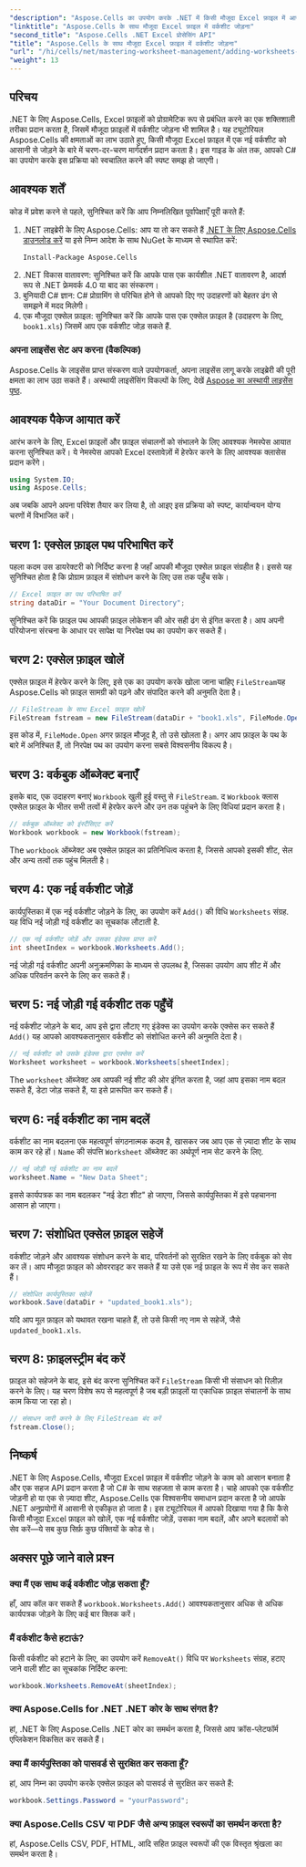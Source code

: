 ```yaml
---
"description": "Aspose.Cells का उपयोग करके .NET में किसी मौजूदा Excel फ़ाइल में आसानी से एक नई वर्कशीट जोड़ने का तरीका जानें। यह चरण-दर-चरण मार्गदर्शिका आपके परिवेश को सेट अप करने से लेकर संशोधित Excel फ़ाइल को सहेजने तक, सब कुछ कवर करती है।"
"linktitle": "Aspose.Cells के साथ मौजूदा Excel फ़ाइल में वर्कशीट जोड़ना"
"second_title": "Aspose.Cells .NET Excel प्रोसेसिंग API"
"title": "Aspose.Cells के साथ मौजूदा Excel फ़ाइल में वर्कशीट जोड़ना"
"url": "/hi/cells/net/mastering-worksheet-management/adding-worksheets-to-existing-excel-file/"
"weight": 13
---
```


## परिचय

.NET के लिए Aspose.Cells, Excel फ़ाइलों को प्रोग्रामेटिक रूप से प्रबंधित करने का एक शक्तिशाली तरीका प्रदान करता है, जिसमें मौजूदा फ़ाइलों में वर्कशीट जोड़ना भी शामिल है। यह ट्यूटोरियल Aspose.Cells की क्षमताओं का लाभ उठाते हुए, किसी मौजूदा Excel फ़ाइल में एक नई वर्कशीट को आसानी से जोड़ने के बारे में चरण-दर-चरण मार्गदर्शन प्रदान करता है। इस गाइड के अंत तक, आपको C# का उपयोग करके इस प्रक्रिया को स्वचालित करने की स्पष्ट समझ हो जाएगी।

## आवश्यक शर्तें

कोड में प्रवेश करने से पहले, सुनिश्चित करें कि आप निम्नलिखित पूर्वापेक्षाएँ पूरी करते हैं:

1. .NET लाइब्रेरी के लिए Aspose.Cells: आप या तो कर सकते हैं [.NET के लिए Aspose.Cells डाउनलोड करें](https://releases.aspose.com/cells/net/) या इसे निम्न आदेश के साथ NuGet के माध्यम से स्थापित करें:
   ```bash
   Install-Package Aspose.Cells
   ```
2. .NET विकास वातावरण: सुनिश्चित करें कि आपके पास एक कार्यशील .NET वातावरण है, आदर्श रूप से .NET फ्रेमवर्क 4.0 या बाद का संस्करण।
3. बुनियादी C# ज्ञान: C# प्रोग्रामिंग से परिचित होने से आपको दिए गए उदाहरणों को बेहतर ढंग से समझने में मदद मिलेगी।
4. एक मौजूदा एक्सेल फ़ाइल: सुनिश्चित करें कि आपके पास एक एक्सेल फ़ाइल है (उदाहरण के लिए, `book1.xls`) जिसमें आप एक वर्कशीट जोड़ सकते हैं.

### अपना लाइसेंस सेट अप करना (वैकल्पिक)

Aspose.Cells के लाइसेंस प्राप्त संस्करण वाले उपयोगकर्ता, अपना लाइसेंस लागू करके लाइब्रेरी की पूरी क्षमता का लाभ उठा सकते हैं। अस्थायी लाइसेंसिंग विकल्पों के लिए, देखें [Aspose का अस्थायी लाइसेंस पृष्ठ](https://purchase.aspose.com/temporary-license/).

## आवश्यक पैकेज आयात करें

आरंभ करने के लिए, Excel फ़ाइलों और फ़ाइल संचालनों को संभालने के लिए आवश्यक नेमस्पेस आयात करना सुनिश्चित करें। ये नेमस्पेस आपको Excel दस्तावेज़ों में हेरफेर करने के लिए आवश्यक क्लासेस प्रदान करेंगे।

```csharp
using System.IO;
using Aspose.Cells;
```

अब जबकि आपने अपना परिवेश तैयार कर लिया है, तो आइए इस प्रक्रिया को स्पष्ट, कार्यान्वयन योग्य चरणों में विभाजित करें।

## चरण 1: एक्सेल फ़ाइल पथ परिभाषित करें

पहला कदम उस डायरेक्टरी को निर्दिष्ट करना है जहाँ आपकी मौजूदा एक्सेल फ़ाइल संग्रहीत है। इससे यह सुनिश्चित होता है कि प्रोग्राम फ़ाइल में संशोधन करने के लिए उस तक पहुँच सके।

```csharp
// Excel फ़ाइल का पथ परिभाषित करें
string dataDir = "Your Document Directory";
```

सुनिश्चित करें कि फ़ाइल पथ आपकी फ़ाइल लोकेशन की ओर सही ढंग से इंगित करता है। आप अपनी परियोजना संरचना के आधार पर सापेक्ष या निरपेक्ष पथ का उपयोग कर सकते हैं।

## चरण 2: एक्सेल फ़ाइल खोलें

एक्सेल फ़ाइल में हेरफेर करने के लिए, इसे एक का उपयोग करके खोला जाना चाहिए `FileStream`यह Aspose.Cells को फ़ाइल सामग्री को पढ़ने और संपादित करने की अनुमति देता है।

```csharp
// FileStream के साथ Excel फ़ाइल खोलें
FileStream fstream = new FileStream(dataDir + "book1.xls", FileMode.Open);
```

इस कोड में, `FileMode.Open` अगर फ़ाइल मौजूद है, तो उसे खोलता है। अगर आप फ़ाइल के पथ के बारे में अनिश्चित हैं, तो निरपेक्ष पथ का उपयोग करना सबसे विश्वसनीय विकल्प है।

## चरण 3: वर्कबुक ऑब्जेक्ट बनाएँ

इसके बाद, एक उदाहरण बनाएं `Workbook` खुली हुई वस्तु से `FileStream`. द `Workbook` क्लास एक्सेल फ़ाइल के भीतर सभी तत्वों में हेरफेर करने और उन तक पहुंचने के लिए विधियां प्रदान करता है।

```csharp
// वर्कबुक ऑब्जेक्ट को इंस्टैंसिएट करें
Workbook workbook = new Workbook(fstream);
```

The `workbook` ऑब्जेक्ट अब एक्सेल फ़ाइल का प्रतिनिधित्व करता है, जिससे आपको इसकी शीट, सेल और अन्य तत्वों तक पहुंच मिलती है।

## चरण 4: एक नई वर्कशीट जोड़ें

कार्यपुस्तिका में एक नई वर्कशीट जोड़ने के लिए, का उपयोग करें `Add()` की विधि `Worksheets` संग्रह. यह विधि नई जोड़ी गई वर्कशीट का सूचकांक लौटाती है.

```csharp
// एक नई वर्कशीट जोड़ें और उसका इंडेक्स प्राप्त करें
int sheetIndex = workbook.Worksheets.Add();
```

नई जोड़ी गई वर्कशीट अपनी अनुक्रमणिका के माध्यम से उपलब्ध है, जिसका उपयोग आप शीट में और अधिक परिवर्तन करने के लिए कर सकते हैं।

## चरण 5: नई जोड़ी गई वर्कशीट तक पहुँचें

नई वर्कशीट जोड़ने के बाद, आप इसे द्वारा लौटाए गए इंडेक्स का उपयोग करके एक्सेस कर सकते हैं `Add()` यह आपको आवश्यकतानुसार वर्कशीट को संशोधित करने की अनुमति देता है।

```csharp
// नई वर्कशीट को उसके इंडेक्स द्वारा एक्सेस करें
Worksheet worksheet = workbook.Worksheets[sheetIndex];
```

The `worksheet` ऑब्जेक्ट अब आपकी नई शीट की ओर इंगित करता है, जहां आप इसका नाम बदल सकते हैं, डेटा जोड़ सकते हैं, या इसे प्रारूपित कर सकते हैं।

## चरण 6: नई वर्कशीट का नाम बदलें

वर्कशीट का नाम बदलना एक महत्वपूर्ण संगठनात्मक कदम है, खासकर जब आप एक से ज़्यादा शीट के साथ काम कर रहे हों। `Name` की संपत्ति `Worksheet` ऑब्जेक्ट का अर्थपूर्ण नाम सेट करने के लिए.

```csharp
// नई जोड़ी गई वर्कशीट का नाम बदलें
worksheet.Name = "New Data Sheet";
```

इससे कार्यपत्रक का नाम बदलकर "नई डेटा शीट" हो जाएगा, जिससे कार्यपुस्तिका में इसे पहचानना आसान हो जाएगा।

## चरण 7: संशोधित एक्सेल फ़ाइल सहेजें

वर्कशीट जोड़ने और आवश्यक संशोधन करने के बाद, परिवर्तनों को सुरक्षित रखने के लिए वर्कबुक को सेव कर लें। आप मौजूदा फ़ाइल को ओवरराइट कर सकते हैं या उसे एक नई फ़ाइल के रूप में सेव कर सकते हैं।

```csharp
// संशोधित कार्यपुस्तिका सहेजें
workbook.Save(dataDir + "updated_book1.xls");
```

यदि आप मूल फ़ाइल को यथावत रखना चाहते हैं, तो उसे किसी नए नाम से सहेजें, जैसे `updated_book1.xls`.

## चरण 8: फ़ाइलस्ट्रीम बंद करें

फ़ाइल को सहेजने के बाद, इसे बंद करना सुनिश्चित करें `FileStream` किसी भी संसाधन को रिलीज़ करने के लिए। यह चरण विशेष रूप से महत्वपूर्ण है जब बड़ी फ़ाइलों या एकाधिक फ़ाइल संचालनों के साथ काम किया जा रहा हो।

```csharp
// संसाधन जारी करने के लिए FileStream बंद करें
fstream.Close();
```

## निष्कर्ष

.NET के लिए Aspose.Cells, मौजूदा Excel फ़ाइल में वर्कशीट जोड़ने के काम को आसान बनाता है और एक सहज API प्रदान करता है जो C# के साथ सहजता से काम करता है। चाहे आपको एक वर्कशीट जोड़नी हो या एक से ज़्यादा शीट, Aspose.Cells एक विश्वसनीय समाधान प्रदान करता है जो आपके .NET अनुप्रयोगों में आसानी से एकीकृत हो जाता है। इस ट्यूटोरियल में आपको दिखाया गया है कि कैसे किसी मौजूदा Excel फ़ाइल को खोलें, एक नई वर्कशीट जोड़ें, उसका नाम बदलें, और अपने बदलावों को सेव करें—ये सब कुछ सिर्फ़ कुछ पंक्तियों के कोड से।

## अक्सर पूछे जाने वाले प्रश्न

### क्या मैं एक साथ कई वर्कशीट जोड़ सकता हूँ?

हाँ, आप कॉल कर सकते हैं `workbook.Worksheets.Add()` आवश्यकतानुसार अधिक से अधिक कार्यपत्रक जोड़ने के लिए कई बार क्लिक करें।

### मैं वर्कशीट कैसे हटाऊं?

किसी वर्कशीट को हटाने के लिए, का उपयोग करें `RemoveAt()` विधि पर `Worksheets` संग्रह, हटाए जाने वाली शीट का सूचकांक निर्दिष्ट करना:
```csharp
workbook.Worksheets.RemoveAt(sheetIndex);
```

### क्या Aspose.Cells for .NET .NET कोर के साथ संगत है?

हां, .NET के लिए Aspose.Cells .NET कोर का समर्थन करता है, जिससे आप क्रॉस-प्लेटफॉर्म एप्लिकेशन विकसित कर सकते हैं।

### क्या मैं कार्यपुस्तिका को पासवर्ड से सुरक्षित कर सकता हूँ?

हां, आप निम्न का उपयोग करके एक्सेल फ़ाइल को पासवर्ड से सुरक्षित कर सकते हैं:
```csharp
workbook.Settings.Password = "yourPassword";
```

### क्या Aspose.Cells CSV या PDF जैसे अन्य फ़ाइल स्वरूपों का समर्थन करता है?
हां, Aspose.Cells CSV, PDF, HTML, आदि सहित फ़ाइल स्वरूपों की एक विस्तृत श्रृंखला का समर्थन करता है।
